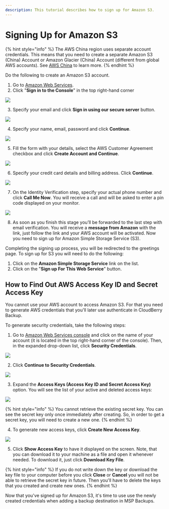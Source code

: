 ```yaml
---
description: This tutorial describes how to sign up for Amazon S3.
---
```


# Signing Up for Amazon S3

{% hint style="info" %}
The AWS China region uses separate account credentials. This means that you need to create a separate Amazon S3 \(China\) Account or Amazon Glacier \(China\) Account \(different from global AWS accounts\). See [AWS China](https://www.amazonaws.cn/en/) to learn more.
{% endhint %}

Do the following to create an Amazon S3 account.

1. Go to [Amazon Web Services](http://aws.amazon.com/).
2. Click "**Sign in to the Console**" in the top right-hand corner

![](../../../.gitbook/assets/image%20%2831%29.png)

3. Specify your email and click **Sign in using our secure server** button.

![](../../../.gitbook/assets/image%20%2824%29.png)

4. Specify your name, email, password and click **Continue**.

![](../../../.gitbook/assets/image%20%283%29.png)

5. Fill the form with your details, select the AWS Customer Agreement checkbox and click **Create Account and Continue**.

![](../../../.gitbook/assets/image%20%2832%29.png)

6. Specify your credit card details and billing address. Click **Continue**.

![](../../../.gitbook/assets/image%20%2835%29.png)

7. On the Identity Verification step, specify your actual phone number and click **Call Me Now**. You will receive a call and will be asked to enter a pin code displayed on your monitor.

![](../../../.gitbook/assets/image%20%2820%29.png)

8. As soon as you finish this stage you’ll be forwarded to the last step with email verification. You will receive a **message from Amazon** with the link, just follow the link and your AWS account will be activated. Now you need to sign up for Amazon Simple Storage Service \(S3\).

Completing the signing up process, you will be redirected to the greetings page. To sign up for S3 you will need to do the following:

1. Click on the **Amazon Simple Storage Service** link on the list.
2. Click on the "**Sign up For This Web Service**" button.

## How to Find Out AWS Access Key ID and Secret Access Key

You cannot use your AWS account to access Amazon S3. For that you need to generate AWS credentials that you'll later use authenticate in CloudBerry Backup.

To generate security credentials, take the following steps:

1. Go to [Amazon Web Services console](https://aws.amazon.com/) and click on the name of your account \(it is located in the top right-hand corner of the console\). Then, in the expanded drop-down list, click **Security Credentials**.

![](../../../.gitbook/assets/image%20%2816%29.png)

2. Click **Continue to Security Credentials**.

![](../../../.gitbook/assets/image%20%2819%29.png)

3. Expand the **Access Keys \(Access Key ID and Secret Access Key\)** option. You will see the list of your active and deleted access keys:

![](../../../.gitbook/assets/image%20%281%29.png)

{% hint style="info" %}
You cannot retrieve the existing secret key. You can see the secret key only once immediately after creating. So, in order to get a secret key, you will need to create a new one.
{% endhint %}

4. To generate new access keys, click **Create New Access Key**.

![](../../../.gitbook/assets/image%20%2817%29.png)

5. Click **Show Access Key** to have it displayed on the screen. Note, that you can download it to your machine as a file and open it whenever needed. To download it, just click **Download Key File**.

{% hint style="info" %}
If you do not write down the key or download the key file to your computer before you click **Close** or **Cancel** you will not be able to retrieve the secret key in future. Then you'll have to delete the keys that you created and create new ones.
{% endhint %}

Now that you've signed up for Amazon S3, it's time to use use the newly created credentials when adding a backup destination in MSP Backups.

